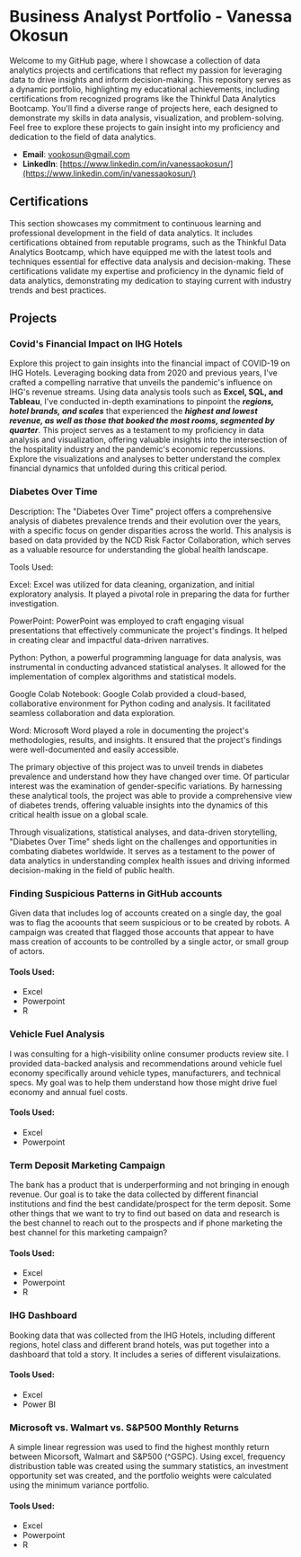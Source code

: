 # Business Analyst Portfolio - Vanessa Okosun
Welcome to my GitHub page, where I showcase a collection of data analytics projects and certifications that reflect my passion for leveraging data to drive insights and inform decision-making. This repository serves as a dynamic portfolio, highlighting my educational achievements, including certifications from recognized programs like the Thinkful Data Analytics Bootcamp. You'll find a diverse range of projects here, each designed to demonstrate my skills in data analysis, visualization, and problem-solving. Feel free to explore these projects to gain insight into my proficiency and dedication to the field of data analytics.

- **Email**: [vookosun@gmail.com](vookosun@gmail.com)
- **LinkedIn**: [https://www.linkedin.com/in/vanessaokosun/](https://www.linkedin.com/in/vanessaokosun/)

## Certifications

This section showcases my commitment to continuous learning and professional development in the field of data analytics. It includes certifications obtained from reputable programs, such as the Thinkful Data Analytics Bootcamp, which have equipped me with the latest tools and techniques essential for effective data analysis and decision-making. These certifications validate my expertise and proficiency in the dynamic field of data analytics, demonstrating my dedication to staying current with industry trends and best practices.


## Projects

### Covid's Financial Impact on IHG Hotels

Explore this project to gain insights into the financial impact of COVID-19 on IHG Hotels. Leveraging booking data from 2020 and previous years, I've crafted a compelling narrative that unveils the pandemic's influence on IHG's revenue streams. Using data analysis tools such as <b>Excel, SQL, and Tableau</b>, I've conducted in-depth examinations to pinpoint the <I> <b>regions, hotel brands, and scales</b> </i> that experienced the <b> <i>highest and lowest revenue, as well as those that booked the most rooms, segmented by quarter</i></b>. This project serves as a testament to my proficiency in data analysis and visualization, offering valuable insights into the intersection of the hospitality industry and the pandemic's economic repercussions. Explore the visualizations and analyses to better understand the complex financial dynamics that unfolded during this critical period.

### Diabetes Over Time
Description:
The "Diabetes Over Time" project offers a comprehensive analysis of diabetes prevalence trends and their evolution over the years, with a specific focus on gender disparities across the world. This analysis is based on data provided by the NCD Risk Factor Collaboration, which serves as a valuable resource for understanding the global health landscape.

Tools Used:

Excel: Excel was utilized for data cleaning, organization, and initial exploratory analysis. It played a pivotal role in preparing the data for further investigation.

PowerPoint: PowerPoint was employed to craft engaging visual presentations that effectively communicate the project's findings. It helped in creating clear and impactful data-driven narratives.

Python: Python, a powerful programming language for data analysis, was instrumental in conducting advanced statistical analyses. It allowed for the implementation of complex algorithms and statistical models.

Google Colab Notebook: Google Colab provided a cloud-based, collaborative environment for Python coding and analysis. It facilitated seamless collaboration and data exploration.

Word: Microsoft Word played a role in documenting the project's methodologies, results, and insights. It ensured that the project's findings were well-documented and easily accessible.

The primary objective of this project was to unveil trends in diabetes prevalence and understand how they have changed over time. Of particular interest was the examination of gender-specific variations. By harnessing these analytical tools, the project was able to provide a comprehensive view of diabetes trends, offering valuable insights into the dynamics of this critical health issue on a global scale.

Through visualizations, statistical analyses, and data-driven storytelling, "Diabetes Over Time" sheds light on the challenges and opportunities in combating diabetes worldwide. It serves as a testament to the power of data analytics in understanding complex health issues and driving informed decision-making in the field of public health.
  
### Finding Suspicious Patterns in GitHub accounts
Given data that includes log of accounts created on a single day, the goal was to flag the acoounts that seem suspicious or to be created by robots.  A campaign was created that flagged those accounts that appear to have mass creation of accounts to be controlled by a single actor, or small group of actors. 
#### Tools Used:
  - Excel
  - Powerpoint
  - R

### Vehicle Fuel Analysis  
I was consulting for a high-visibility online consumer products review site. I provided data-backed analysis and recommendations around vehicle fuel economy specifically around vehicle types, manufacturers, and technical specs. My goal was to help them understand how those might drive fuel economy and annual fuel costs.
#### Tools Used:
  - Excel
  - Powerpoint

### Term Deposit Marketing Campaign
The bank has a product that is underperforming and not bringing in enough revenue. Our goal is to take the data collected by different financial institutions and find the best candidate/prospect for the term deposit. Some other things that we want to try to find out based on data and research is the best channel to reach out to the prospects and if phone marketing the best channel for this marketing campaign?
#### Tools Used:
  - Excel
  - Powerpoint
  - R 

### IHG Dashboard 
Booking data that was collected from the IHG Hotels, including different regions, hotel class and different brand hotels, was put together into a dashboard that told a story. It includes a series of different visulaizations.
#### Tools Used:
  - Excel
  - Power BI

### Microsoft vs. Walmart vs. S&P500 Monthly Returns
A simple linear regression was used to find the highest monthly return between Micorsoft, Walmart and S&P500 (^GSPC). Using excel, frequency distribustion table was created using the summary statistics, an investment opportunity set was created, and the portfolio weights were calculated using the minimum variance portfolio. 
#### Tools Used:
  - Excel
  - Powerpoint
  - R 


